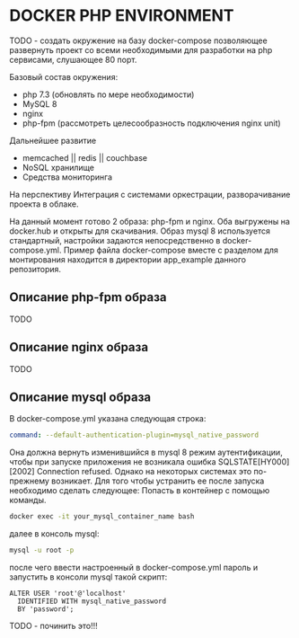 # DOCKER PHP ENVIRONMENT

TODO - создать окружение на базу docker-compose позволяющее развернуть проект со всеми необходимыми для разработки на php сервисами, 
слушающее 80 порт.

Базовый состав окружения:
- php 7.3 (обновлять по мере необходимости)
- MySQL 8
- nginx
- php-fpm (рассмотреть целесообразность подключения nginx unit)

Дальнейшее развитие
- memcached || redis || couchbase
- NoSQL хранилище
- Средства мониторинга

На перспективу
Интеграция с системами оркестрации, разворачивание проекта в облаке.


На данный момент готово 2 образа: php-fpm и nginx. Оба выгружены на docker.hub и открыты для скачивания.
Образ mysql 8 используется стандартный, настройки задаются непосредственно в docker-compose.yml. Пример файла docker-compose вместе с разделом для монтирования находится в директории app_example данного репозитория.

## Описание php-fpm образа

TODO

## Описание nginx образа

TODO

## Описание mysql образа

В docker-compose.yml указана следующая строка:
```yml
command: --default-authentication-plugin=mysql_native_password
```
Она должна вернуть изменившийся в mysql 8 режим аутентификации, чтобы при запуске приложения не возникала ошибка SQLSTATE[HY000] [2002] Connection refused. Однако на некоторых системах это по-прежнему возникает. Для того чтобы устранить ее после запуска необходимо сделать следующее:
Попасть в контейнер с помощью команды.
```bash
docker exec -it your_mysql_container_name bash
```
далее в консоль mysql:
```bash
mysql -u root -p
```
после чего ввести настроенный в docker-compose.yml пароль и запустить в консоли mysql такой скрипт:
```mysql
ALTER USER 'root'@'localhost'
  IDENTIFIED WITH mysql_native_password
  BY 'password';
```

TODO - починить это!!!

